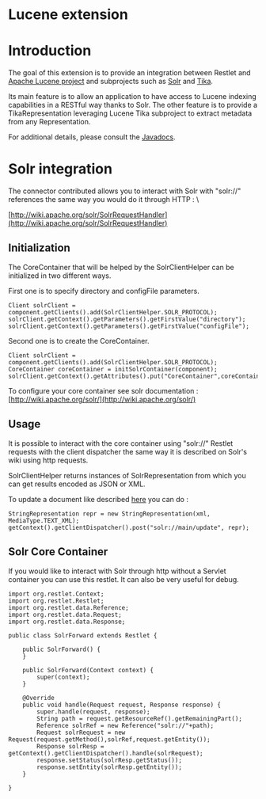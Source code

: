 Lucene extension
================

Introduction
============

The goal of this extension is to provide an integration between Restlet
and [Apache Lucene
project](http://lucene.apache.org/)
and subprojects such as
[Solr](http://lucene.apache.org/solr/)
and
[Tika](http://lucene.apache.org/tika/).

Its main feature is to allow an application to have access to Lucene
indexing capabilities in a RESTful way thanks to Solr. The other feature
is to provide a TikaRepresentation leveraging Lucene Tika subproject to
extract metadata from any Representation.

For additional details, please consult the
[Javadocs](javadocs://jse/ext/org/restlet/ext/lucene/package-summary.html).

Solr integration
================

The connector contributed allows you to interact with Solr with
"solr://" references the same way you would do it through HTTP : \

[http://wiki.apache.org/solr/SolrRequestHandler](http://wiki.apache.org/solr/SolrRequestHandler)

Initialization
--------------

The CoreContainer that will be helped by the SolrClientHelper can be
initialized in two different ways.

First one is to specify directory and configFile parameters.

    Client solrClient = component.getClients().add(SolrClientHelper.SOLR_PROTOCOL);
    solrClient.getContext().getParameters().getFirstValue("directory");
    solrClient.getContext().getParameters().getFirstValue("configFile");

Second one is to create the CoreContainer.

    Client solrClient = component.getClients().add(SolrClientHelper.SOLR_PROTOCOL);
    CoreContainer coreContainer = initSolrContainer(component);
    solrClient.getContext().getAttributes().put("CoreContainer",coreContainer);

To configure your core container see solr documentation :
[http://wiki.apache.org/solr/](http://wiki.apache.org/solr/)

Usage
-----

It is possible to interact with the core container using "solr://"
Restlet requests with the client dispatcher the same way it is described
on Solr's wiki using http requests.

SolrClientHelper returns instances of SolrRepresentation from which you
can get results encoded as JSON or XML.

To update a document like described
[here](http://wiki.apache.org/solr/UpdateXmlMessages)
you can do :

    StringRepresentation repr = new StringRepresentation(xml, MediaType.TEXT_XML);
    getContext().getClientDispatcher().post("solr://main/update", repr);

Solr Core Container
-------------------

If you would like to interact with Solr through http without a Servlet
container you can use this restlet. It can also be very useful for
debug.

    import org.restlet.Context;
    import org.restlet.Restlet;
    import org.restlet.data.Reference;
    import org.restlet.data.Request;
    import org.restlet.data.Response;

    public class SolrForward extends Restlet {

        public SolrForward() {
        }
        
        public SolrForward(Context context) {
            super(context);
        }
        
        @Override
        public void handle(Request request, Response response) {
            super.handle(request, response);
            String path = request.getResourceRef().getRemainingPart();
            Reference solrRef = new Reference("solr://"+path);
            Request solrRequest = new Request(request.getMethod(),solrRef,request.getEntity());
            Response solrResp = getContext().getClientDispatcher().handle(solrRequest);
            response.setStatus(solrResp.getStatus());
            response.setEntity(solrResp.getEntity());
        }
        
    }

